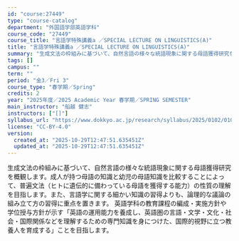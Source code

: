 ```yaml
---
id: "course:27449"
type: "course-catalog"
department: "外国語学部英語学科"
course_code: "27449"
course_title: "言語学特殊講義a ／SPECIAL LECTURE ON LINGUISTICS(A)"
title: "言語学特殊講義a ／SPECIAL LECTURE ON LINGUISTICS(A)"
summary: "生成文法の枠組みに基づいて、自然言語の様々な統語現象に関する母語獲得研究を概観します。成人が持つ母語の知識と幼児の母語知識を比較することによって、普遍文法（ヒトに遺伝的に備わっている母語を獲得する能力）の性質の理解を目指します。また、言語学…"
tags: []
campus: ""
term: ""
period: "金3／Fri 3"
course_type: "春学期／Spring"
credits: 2
year: "2025年度／2025 Academic Year 春学期／SPRING SEMESTER"
main_instructor: "船越 健志"
instructors: ["[]"]
syllabus_url: "https://www.dokkyo.ac.jp/research/syllabus/2025/0102/0102_27449_ja_JP.html"
license: "CC-BY-4.0"
version:
  created_at: "2025-10-29T12:47:51.635451Z"
  updated_at: "2025-10-29T12:47:51.635451Z"
---
```

生成文法の枠組みに基づいて、自然言語の様々な統語現象に関する母語獲得研究を概観します。成人が持つ母語の知識と幼児の母語知識を比較することによって、普遍文法（ヒトに遺伝的に備わっている母語を獲得する能力）の性質の理解を目指します。また、言語学に関する細かい知識の習得よりも、論理的な議論の組み立て方の習得に重点を置きます。 英語学科の教育課程の編成・実施方針や学位授与方針が示す「英語の運用能力を養成し、英語圏の言語・文学・文化・社会・国際関係などを理解するための専門知識を身につけた、国際的視野に立つ教養人を育成する」ことを目指します。
